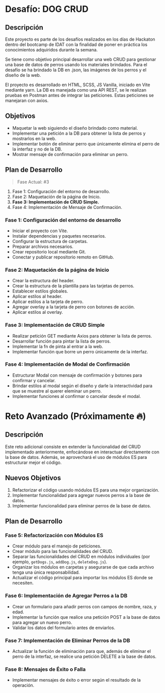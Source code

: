 # Desafío: DOG CRUD

## Descripción

Este proyecto es parte de los desafíos realizados en los días de Hackaton dentro del bootcamp de IDAT con la finalidad de poner en práctica los conocimientos adquiridos durante la semana.

Se tiene como objetivo principal desarrollar una web CRUD para gestionar una base de datos de perros usando los materiales brindados.
Para el desafío se ha brindado la DB en .json, las imágenes de los perros y el diseño de la web.

El proyecto es desarrollado en HTML, SCSS, JS Vanilla, iniciado en Vite mediante yarn.
La DB es manejada como una API REST, se le realizan pruebas en Postman antes de integrar las peticiones. Estas peticiones se manejaran con axios.

## Objetivos

- Maquetar la web siguiendo el diseño brindado como material.
- Implementar una petición a la DB para obtener la lista de perros y mostrarlos en la web.
- Implementar botón de eliminar perro que únicamente elimina el perro de la interfaz y no de la DB.
- Mostrar mensaje de confirmación para eliminar un perro.

## Plan de Desarrollo

> Fase Actual: #3

1. Fase 1: Configuración del entorno de desarrollo.
2. Fase 2: Maquetación de la página de Inicio.
3. **Fase 3: Implementación de CRUD Simple.**
4. Fase 4: Implementación de Mensaje de Confirmación.

### Fase 1: Configuración del entorno de desarrollo

- Iniciar el proyecto con Vite.
- Instalar dependencias y paquetes necesarios.
- Configurar la estructura de carpetas.
- Preparar archivos necesarios.
- Crear repositorio local mediante Git.
- Conectar y publicar repositorio remoto en GitHub.

### Fase 2: Maquetación de la página de Inicio

- Crear la estructura del header.
- Crear la estructura de la plantilla para las tarjetas de perros.
- Establecer estilos globales.
- Aplicar estilos al header.
- Aplicar estilos a la tarjeta de perro.
- Agregar overlay a la tarjeta de perro con botones de acción.
- Aplicar estilos al overlay.

### Fase 3: Implementación de CRUD Simple

- Realizar petición GET mediante Axios para obtener la lista de perros.
- Desarrollar función para pintar la lista de perros.
- Implementar la fn de pinta al entrar a la web.
- Implementar función que borre un perro únicamente de la interfaz.

### Fase 4: Implementación de Modal de Confirmación

- Estructurar Modal con mensaje de confirmación y botones para confirmar y cancelar.
- Brindar estilos al modal según el diseño y darle la interactividad para que se muestre al querer eleminar un perro.
- Implementar funciones al confirmar o cancelar desde el modal.

# Reto Avanzado (Próximamente 🔥)

## Descripción

Este reto adicional consiste en extender la funcionalidad del CRUD implementado anteriormente, enfocándose en interactuar directamente con la base de datos. Además, se aprovechará el uso de módulos ES para estructurar mejor el código.

## Nuevos Objetivos

1. Refactorizar el código usando módulos ES para una mejor organización.
2. Implementar funcionalidad para agregar nuevos perros a la base de datos.
3. Implementar funcionalidad para eliminar perros de la base de datos.

## Plan de Desarrollo

### Fase 5: Refactorización con Módulos ES

- Crear módulo para el manejo de peticiones.
- Crear módulo para las funcionalidades del CRUD.
- Separar las funcionalidades del CRUD en módulos individuales (por ejemplo, `getDogs.js`, `addDog.js`, `deleteDog.js`).
- Organizar los módulos en carpetas y asegurarse de que cada archivo tenga una única responsabilidad.
- Actualizar el código principal para importar los módulos ES donde se necesiten.

### Fase 6: Implementación de Agregar Perros a la DB

- Crear un formulario para añadir perros con campos de nombre, raza, y edad.
- Implementar la función que realice una petición POST a la base de datos para agregar un nuevo perro.
- Validar los datos del formulario antes de enviarlos.

### Fase 7: Implementación de Eliminar Perros de la DB

- Actualizar la función de eliminación para que, además de eliminar el perro de la interfaz, se realice una petición DELETE a la base de datos.

### Fase 8: Mensajes de Éxito o Falla

- Implementar mensajes de éxito o error según el resultado de la operación.
